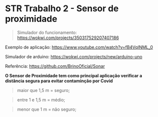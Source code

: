 # STR Trabalho 2 - Sensor de proximidade

> Simulador do funcionamento:
> https://wokwi.com/projects/350317529207407186

Exemplo de aplicação:
https://www.youtube.com/watch?v=fB4VqINML_0

Simulador de arduino:
https://wokwi.com/projects/new/arduino-uno

Referência:
https://github.com/BrinoOficial/Sonar

**O Sensor de Proximidade tem como principal aplicação verificar a distância segura para evitar contaminção por Covid**

> maior que 1,5 m = seguro;

> entre 1 e 1,5 m = médio;

> menor que 1 m = não seguro;
